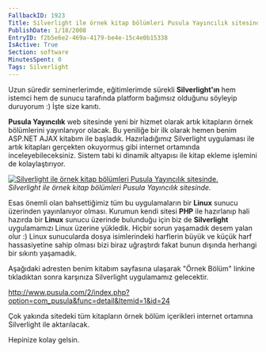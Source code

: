 ```yaml
---
FallbackID: 1923
Title: Silverlight ile örnek kitap bölümleri Pusula Yayıncılık sitesinde.
PublishDate: 1/18/2008
EntryID: f2b5e6e2-469a-4179-be4e-15c4e0b15338
IsActive: True
Section: software
MinutesSpent: 0
Tags: Silverlight
---
```

Uzun süredir seminerlerimde, eğitimlerimde sürekli **Silverlight'ın**
hem istemci hem de sunucu tarafında platform bağımsız olduğunu söyleyip
duruyorum :) İşte size kanıtı.

**Pusula Yayıncılık** web sitesinde yeni bir hizmet olarak artık
kitapların örnek bölümlerini yayınlanıyor olacak. Bu yeniliğe bir ilk
olarak hemen benim ASP.NET AJAX kitabım ile başladık. Hazırladığımız
Silverlight uygulaması ile artık kitapları gerçekten okuyormuş gibi
internet ortamında inceleyebileceksiniz. Sistem tabi ki dinamik
altyapısı ile kitap ekleme işlemini de kolaylaştırıyor.

[![Silverlight ile örnek kitap bölümleri Pusula Yayıncılık
sitesinde.](http://cdn.daron.yondem.com/assets/1923/17012008_1.jpg)](http://www.pusula.com/silverlight/aspnetajax)\
*Silverlight ile örnek kitap bölümleri Pusula Yayıncılık sitesinde.*

Esas önemli olan bahsettiğimiz tüm bu uygulamaların bir **Linux** sunucu
üzerinden yayınlanıyor olması. Kurumun kendi sitesi **PHP** ile
hazırlanıp hali hazırda bir **Linux** sunucu üzerinde bulunduğu için biz
de **Silverlight** uygulamamızı Linux üzerine yükledik. Hiçbir sorun
yaşamadık desem yalan olur :) Linux sunucularda dosya isimlerindeki
harflerin büyük ve küçük harf hassasiyetine sahip olması bizi biraz
uğraştırdı fakat bunun dışında herhangi bir sıkıntı yaşamadık.

Aşağıdaki adresten benim kitabım sayfasına ulaşarak "Örnek Bölüm"
linkine tıkladıktan sonra karşınıza Silverlight uygulamamız gelecektir.

<http://www.pusula.com/2/index.php?option=com_pusula&func=detail&Itemid=1&id=24>

Çok yakında sitedeki tüm kitapların örnek bölüm içerikleri internet
ortamına Silverlight ile aktarılacak.

Hepinize kolay gelsin.


